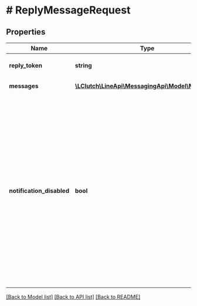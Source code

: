 # # ReplyMessageRequest

## Properties

Name | Type | Description | Notes
------------ | ------------- | ------------- | -------------
**reply_token** | **string** | replyToken received via webhook. |
**messages** | [**\LClutch\LineApi\MessagingApi\Model\Message[]**](Message.md) | List of messages. |
**notification_disabled** | **bool** | &#x60;true&#x60;: The user doesn’t receive a push notification when a message is sent. &#x60;false&#x60;: The user receives a push notification when the message is sent (unless they have disabled push notifications in LINE and/or their device). The default value is false. | [optional] [default to false]

[[Back to Model list]](../../README.md#models) [[Back to API list]](../../README.md#endpoints) [[Back to README]](../../README.md)
